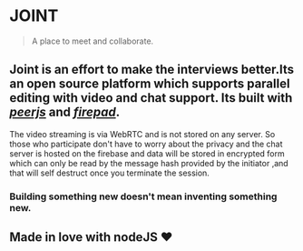 
# JOINT

> A place to meet and collaborate.


Joint is an effort to make the interviews better.Its an open source platform which supports parallel editing with video and chat support. Its built with *[peerjs](https://peerjs.com/)* and *[firepad](https://firepad.io)*.
-

The video streaming is via WebRTC and is not stored on any server. So those who participate don't have to worry about the privacy and the chat server is hosted on the firebase and data will be stored in encrypted form which can only be read by the message hash provided by the initiator ,and that will self destruct once you terminate the session.


### Building something new  doesn't mean inventing something new.

## Made in love with nodeJS :heart: 